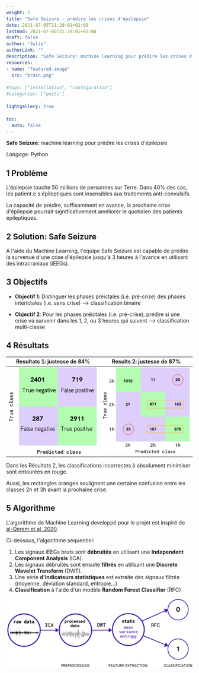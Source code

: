 ```yaml
---
weight: 1
title: "Safe Seizure - prédire les crises d'épilepsie"
date: 2021-07-05T21:29:01+02:00
lastmod: 2021-07-05T21:29:01+02:00
draft: false
author: "Julie"
authorLink: ""
description: "Safe Seizure: machine learning pour prédire les crises d'épilepsie"
resources:
- name: "featured-image"
  src: "brain.png"

#tags: ["installation", "configuration"]
#categories: ["posts"]

lightgallery: true

toc:
  auto: false
---
```


**Safe Seizure**: machine learning pour prédire les crises d'épilepsie

*Langage:* Python

<!--more-->

## 1 Problème

L'épilepsie touche 50 millions de personnes sur Terre. Dans 40% des cas, les patient.e.s épileptiques sont insensibles aux traitements anti-convulsifs. 

La capacité de prédire, suffisamment en avance, la prochaine crise d'épilepsie pourrait significativement améliorer le quotidien des patients épileptiques.

## 2 Solution: Safe Seizure

A l'aide du Machine Learning, l'équipe Safe Seizure est capable de prédire la survenue d'une crise d'épilepsie jusqu'à 3 heures à l'avance en utilisant des intracraniaux (iEEGs).

## 3 Objectifs

* **Objectif 1**: Distinguer les phases préictales (i.e. pré-crise) des phases interictales (i.e. sans crise) --> classification binaire

* **Objectif 2**: Pour les phases préictales (i.e. pré-crise), prédire si une crise va survenir dans les 1, 2, ou 3 heures qui suivent --> classification multi-classe

## 4 Résultats

| **Resultats 1**: justesse de **84%** | **Results 2**: justesse de **87%** |
| --- | --- |
| <img src="confusion_matrix1.png" alt="confusion matrix" width="300"/> | <img src="confusion_matrix2.png" alt="confusion matrix" width="300"/> |

Dans les Résultats 2, les classifications incorrectes à absolument minimiser sont entourées en rouge.

Aussi, les rectangles oranges soulignent une certaine confusion entre les classes 2h et 3h avant la prochaine crise.

## 5 Algorithme

L'algorithme de Machine Learning developpé pour le projet est inspiré de [al-Qerem et al. 2020](https://journals.sagepub.com/doi/10.1177/1550147720911009). 

Ci-dessous, l'algorithme séquentiel:

1. Les signaux iEEGs bruts sont **débruités** en utilisant une **Independent Component Analysis** (ICA). 
2. Les signaux débruités sont ensuite **filtrés** en utilisant une **Discrete Wavelet Transform** (DWT).
3. Une série **d'indicateurs statistiques** est extraite des signaux filtrés (moyenne, déviation standard, entropie...)
4. **Classification** à l'aide d'un modèle **Random Forest Classifier** (RFC)

<img src="algorithm.png" alt="confusion matrix" width="670"/>
